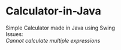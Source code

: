 # Calculator-in-Java
Simple Calculator made in Java using Swing  
Issues:  
*Cannot calculate multiple expressions*
